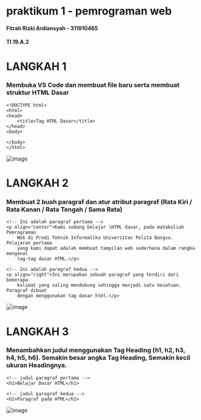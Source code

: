 # praktikum 1 - pemrograman web
#### Fitrah Rizki Ardiansyah - 311910465
#### TI.19.A.2
# LANGKAH 1
### Membuka VS Code dan membuat file baru serta membuat struktur HTML Dasar
```
<!DOCTYPE html>
<html>
<head>
    <title>Tag HTML Dasar</title>
</head>
<body>

</body>
</html>
```
![image](https://user-images.githubusercontent.com/56240954/112934019-1d97e280-914b-11eb-9455-f4d1fe458a26.png)

# LANGKAH 2
### Membuat 2 buah paragraf dan atur atribut paragraf (Rata Kiri / Rata Kanan / Rata Tengah / Sama Rata)

```
<!-- Ini adalah paragraf pertama -->
<p align="center">Kami sedang belajar \HTML dasar, pada matakuliah Pemrograman
    Web di Prodi Teknik Informatika Universitas Pelita Bangsa. Pelajaran pertama
    yang kami dapat adalah membuat tampilan web sederhana dalam rangka mengenal
    tag-tag dasar HTML.</p>

<!-- Ini adalah paragraf kedua -->
<p align="right">Ini merupakan sebuah paragraf yang terdiri dari beberapa
    kalimat yang saling mendukung sehingga menjadi satu kesatuan. Paragraf dibuat
    dengan menggunakan tag dasar html.</p>
 ```
 ![image](https://user-images.githubusercontent.com/56240954/112966834-ce66a780-9174-11eb-9491-ad3588682533.png)

# LANGKAH 3
### Menambahkan judul menggunakan Tag Heading (h1, h2, h3, h4, h5, h6). Semakin besar angka Tag Heading, Semakin kecil ukuran Headingnya.
```
<!-- judul paragraf pertama -->
<h1>Belajar Dasar HTML</h1>

<!-- judul paragraf kedua -->
<h2>Paragraf pada HTML</h2>
```
![image](https://user-images.githubusercontent.com/56240954/112967391-6d8b9f00-9175-11eb-9ea2-a49854b69854.png)
